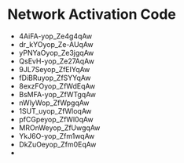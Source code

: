 # Network Activation Code
* 4AiFA-yop_Ze4g4qAw 
* dr_kYOyop_Ze-AUqAw 
* yPNYaOyop_Ze3jgqAw 
* QsEvH-yop_Ze27AqAw 
* 9JL7Seyop_ZfEIYqAw 
* fDiBRuyop_ZfSYYqAw 
* 8exzFOyop_ZfWdEqAw 
* BsMFA-yop_ZfWTgqAw 
* nWlyWop_ZfWpgqAw 
* 1SUT_uyop_ZfWloqAw  
* pfCGpeyop_ZfWl0qAw 
* MROnWeyop_ZfUwgqAw 
* YkJ6O-yop_Zfm1wqAw 
* DkZuOeyop_Zfm0EqAw
* 
